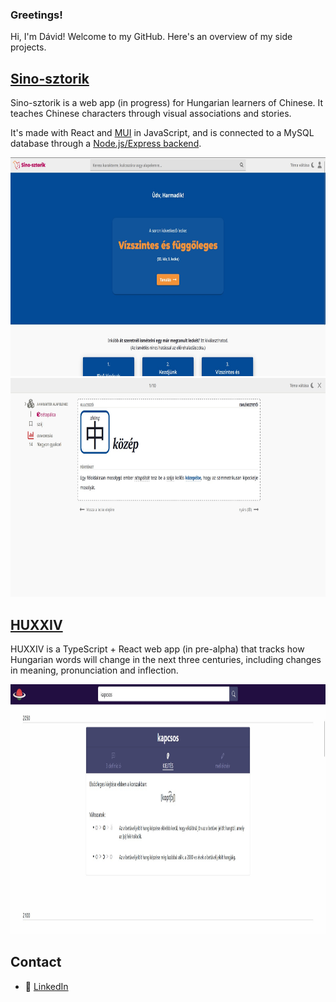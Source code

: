### Greetings!

Hi, I'm Dávid! Welcome to my GitHub.
Here's an overview of my side projects.

## [Sino-sztorik](https://sino-sztorik.web.app/)

Sino-sztorik is a web app (in progress) for Hungarian learners of Chinese. It teaches Chinese characters through visual associations and stories.

It's made with React and [MUI](https://mui.com) in JavaScript, and is connected to a MySQL database through a [Node.js/Express backend](https://github.com/x22tri/sino-sztorik-backend).

<p align="center">
  <img src="./img/sino-lessonselect.jpg" height="350" />
  <img src="./img/sino-char.jpg" height="350" />
</p>

## [HUXXIV](https://x22tri.github.io/huxxiv/)

HUXXIV is a TypeScript + React web app (in pre-alpha) that tracks how Hungarian words will change in the next three centuries, including changes in meaning, pronunciation and inflection.

<p align="center">
  <img src="./img/huxxiv-pron.jpg" height="400" />
</p>

## Contact
- :necktie: [LinkedIn](https://www.linkedin.com/in/d%C3%A1vid-di%C3%B3-3756801b1/)
